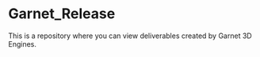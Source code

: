 # Garnet_Release
This is a repository where you can view deliverables created by Garnet 3D Engines.

